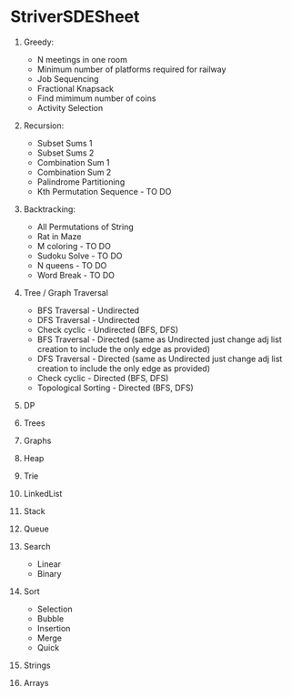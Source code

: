 # StriverSDESheet

1. Greedy:
   * N meetings in one room
   * Minimum number of platforms required for railway
   * Job Sequencing
   * Fractional Knapsack
   * Find mimimum number of coins
   * Activity Selection

2. Recursion: 
   * Subset Sums 1
   * Subset Sums 2
   * Combination Sum 1
   * Combination Sum 2
   * Palindrome Partitioning
   * Kth Permutation Sequence - TO DO
   
3. Backtracking:
   * All Permutations of String
   * Rat in Maze
   * M coloring - TO DO
   * Sudoku Solve - TO DO
   * N queens - TO DO
   * Word Break - TO DO
   
4. Tree / Graph Traversal
   * BFS Traversal - Undirected
   * DFS Traversal - Undirected
   * Check cyclic - Undirected (BFS, DFS)
   * BFS Traversal - Directed (same as Undirected just change adj list creation to include the only edge as provided)
   * DFS Traversal - Directed (same as Undirected just change adj list creation to include the only edge as provided)
   * Check cyclic - Directed (BFS, DFS)
   * Topological Sorting - Directed (BFS, DFS)
   
5. DP 

6. Trees
7. Graphs 
8. Heap
9. Trie 
10. LinkedList 
11. Stack 
12. Queue
13. Search
    * Linear
    * Binary
14. Sort
    * Selection
    * Bubble
    * Insertion
    * Merge
    * Quick
15. Strings 
16. Arrays
